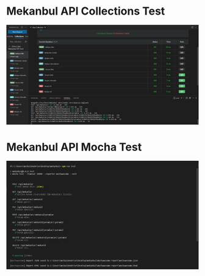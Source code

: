 # Mekanbul API Collections Test
![Collection test](/resimler/zehraCakirMekanbulApiTesti.PNG)

# Mekanbul API Mocha Test
![Mocha test](/resimler/npmRunTest.PNG)